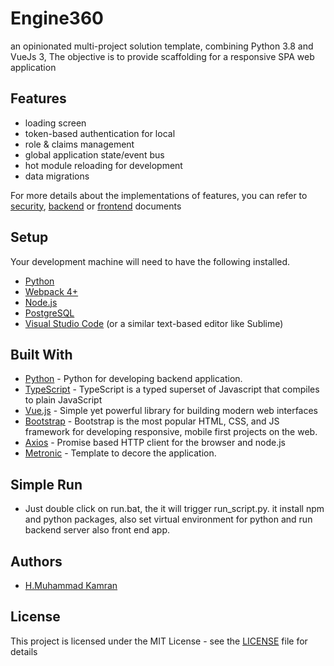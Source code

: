 # Engine360
an opinionated multi-project solution template, combining Python 3.8 and VueJs 3, The objective is to provide scaffolding for a responsive SPA web application

## Features

* loading screen
* token-based authentication for local
* role & claims management
* global application state/event bus
* hot module reloading for development
* data migrations

For more details about the implementations of features, you can refer to [security](SECURITY.md), [backend](backend/README.md) or [frontend](frontend/README.md) documents

## Setup

Your development machine will need to have the following installed.

* [Python](https://www.python.org/downloads/)
* [Webpack 4+](https://webpack.js.org/api/cli/)
* [Node.js](https://nodejs.org/en/)
* [PostgreSQL](https://www.postgresql.org/)
* [Visual Studio Code](https://code.visualstudio.com/download/) (or a similar text-based editor like Sublime)

## Built With

* [Python](https://www.python.org/downloads/) - Python for developing backend application.
* [TypeScript](https://www.TypeScriptlang.org/) - TypeScript is a typed superset of Javascript that compiles to plain JavaScript
* [Vue.js](https://v3.vuejs.org/guide/introduction.html) - Simple yet powerful library for building modern web interfaces
* [Bootstrap](http://getbootstrap.com/) - Bootstrap is the most popular HTML, CSS, and JS framework for developing responsive, mobile first projects on the web.
* [Axios](https://github.com/mzabriskie/axios) - Promise based HTTP client for the browser and node.js
* [Metronic](https://keenthemes.com/metronic/) - Template to decore the application.

## Simple Run

* Just double click on run.bat, the it will trigger run_script.py. it install npm and python packages, also set virtual environment for python and run backend server also front end app.

## Authors

* [H.Muhammad Kamran](https://www.facebook.com/hmuhdkamran)

## License

This project is licensed under the MIT License - see the [LICENSE](LICENSE) file for details